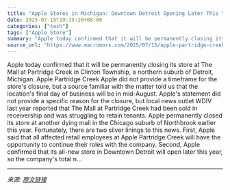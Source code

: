 ```yaml
---
title: "Apple Stores in Michigan: Downtown Detroit Opening Later This Year, Partridge Creek Permanently Closing"
date: 2025-07-15T19:35:20+08:00
categories: ["tech"]
tags: ["Apple Store"]
summary: "Apple today confirmed that it will be permanently closing its store at The Mall at Partridge Creek in Clinton Township, a northern suburb of Detroit, Michigan. Apple Partridge Creek Apple did not prov"
source_url: "https://www.macrumors.com/2025/07/15/apple-partridge-creek-permanently-closing/"
---
```


Apple today confirmed that it will be permanently closing its store at The Mall at Partridge Creek in Clinton Township, a northern suburb of Detroit, Michigan. Apple Partridge Creek Apple did not provide a timeframe for the store's closure, but a source familiar with the matter told us that the location's final day of business will be in mid-August. Apple's statement did not provide a specific reason for the closure, but local news outlet WDIV last year reported that The Mall at Partridge Creek had been sold in receivership and was struggling to retain tenants. Apple permanently closed its store at another dying mall in the Chicago suburb of Northbrook earlier this year. Fortunately, there are two silver linings to this news. First, Apple said that all affected retail employees at Apple Partridge Creek will have the opportunity to continue their roles with the company. Second, Apple confirmed that its all-new store in Downtown Detroit will open later this year, so the company's total n...

---

*来源: [原文链接](https://www.macrumors.com/2025/07/15/apple-partridge-creek-permanently-closing/)*

